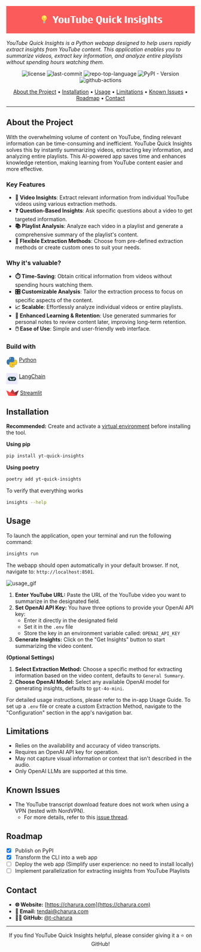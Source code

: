 <p align="center">
  <img src="docs/images/banner.png"  alt="project-banner">
</p>

*YouTube Quick Insights is a Python webapp designed to help users rapidly extract insights from YouTube content.
This application enables you to summarize videos, extract key information,
and analyze entire playlists without spending hours watching them.*

<p align="center">
	<img src="https://img.shields.io/github/license/t-charura/yt-quick-insights?style=default&logo=opensourceinitiative&logoColor=white&color=5bb8fc" alt="license">
	<img src="https://img.shields.io/github/last-commit/t-charura/yt-quick-insights?style=default&logo=git&logoColor=white&color=5bb8fc" alt="last-commit">
	<img src="https://img.shields.io/github/languages/top/t-charura/yt-quick-insights?style=default&logo=python&logoColor=white&color=5bb8fc" alt="repo-top-language">
	<img src="https://img.shields.io/pypi/v/yt-quick-insights?style=default&logo=pypi&logoColor=white&color=5bb8fc" alt="PyPI - Version">
	<img src="https://img.shields.io/github/actions/workflow/status/t-charura/yt-quick-insights/.github%2Fworkflows%2FCI.yaml?logo=githubactions" alt="github-actions">
</p>


<p align="center">
  <a href='#about-the-project'>About the Project</a> •
  <a href='#installation'>Installation</a> •
  <a href='#usage'>Usage</a> •
  <a href='#limitations'>Limitations</a> •
  <a href='#known-issues'>Known Issues</a> •
  <a href='#roadmap'>Roadmap</a> •
  <a href='#contact'>Contact</a>
</p>


---

## About the Project

With the overwhelming volume of content on YouTube, finding relevant information can be time-consuming and inefficient.
YouTube Quick Insights solves this by instantly summarizing videos, extracting key information, and analyzing entire
playlists.
This AI-powered app saves time and enhances knowledge retention, making learning from YouTube content easier and more
effective.

### Key Features

- **🎥 Video Insights**: Extract relevant information from individual YouTube videos using various extraction methods.
- **❓ Question-Based Insights**: Ask specific questions about a video to get targeted information.
- **📚 Playlist Analysis**: Analyze each video in a playlist and generate a comprehensive summary of the playlist's
  content.
- **🔧 Flexible Extraction Methods**: Choose from pre-defined extraction methods or create custom ones to suit your
  needs.

### Why it's valuable?

- **⏱️ Time-Saving**: Obtain critical information from videos without spending hours watching them.
- **🎛️ Customizable Analysis**: Tailor the extraction process to focus on specific aspects of the content.
- **📈 Scalable**: Effortlessly analyze individual videos or entire playlists.
- **🧠 Enhanced Learning & Retention**: Use generated summaries for personal notes to review content later, improving
  long-term retention.
- **🖱️ Ease of Use**: Simple and user-friendly web interface.

### Build with

<p>
  <img src="docs/images/python.png" width="30" alt="python-logo" align="top">
  <a href="https://www.python.org/">Python</a>
</p>

<p>
  <img src="docs/images/langchain.png" width="30" alt="langchain-logo" align="top">
  <a href="https://github.com/langchain-ai/langchain">LangChain</a>
</p>

<p>
  <img src="docs/images/streamlit.png" width="33" alt="streamlit-logo" align="top">
  <a href="https://github.com/streamlit/streamlit">Streamlit</a>
</p>

## Installation

**Recommended:** Create and activate
a [virtual environment](https://docs.python.org/3/library/venv.html#creating-virtual-environments) before installing the
tool.

**Using pip**

```bash
pip install yt-quick-insights
```

**Using poetry**

```bash
poetry add yt-quick-insights
```

To verify that everything works

```bash
insights --help
```

## Usage

To launch the application, open your terminal and run the following command:

```bash
insights run
```

The webapp should open automatically in your default browser. If not, navigate to:
`http://localhost:8501`.

<img src="https://github.com/user-attachments/assets/b02ea88c-09c6-477f-87dc-ff3d329674d8" alt="usage_gif" width="75%">

1. **Enter YouTube URL:** Paste the URL of the YouTube video you want to summarize in the designated field.
2. **Set OpenAI API Key:** You have three options to provide your OpenAI API key:
    - Enter it directly in the designated field
    - Set it in the `.env` file
    - Store the key in an environment variable called: `OPENAI_API_KEY`
3. **Generate Insights:** Click on the "Get Insights" button to start summarizing the video content.

**(Optional Settings)**

1. **Select Extraction Method:** Choose a specific method for extracting information based on the video content,
   defaults to `General Summary`.
2. **Choose OpenAI Model:** Select any available OpenAI model for generating insights, defaults to `gpt-4o-mini`.

For detailed usage instructions, please refer to the in-app Usage Guide. To set up a `.env` file or create a custom
Extraction Method, navigate to the "Configuration" section in the app's navigation bar.

## Limitations

- Relies on the availability and accuracy of video transcripts.
- Requires an OpenAI API key for operation.
- May not capture visual information or context that isn't described in the audio.
- Only OpenAI LLMs are supported at this time.

## Known Issues

* The YouTube transcript download feature does not work when using a VPN (tested with NordVPN).
    * For more details, refer to this [issue thread](https://github.com/jdepoix/youtube-transcript-api/issues/303).

## Roadmap

- [x] Publish on PyPI
- [x] Transform the CLI into a web app
- [ ] Deploy the web app (Simplify user experience: no need to install locally)
- [ ] Implement parallelization for extracting insights from YouTube Playlists

## Contact

- **🌐 Website:** [https://charura.com](https://charura.com)
- **📧 Email:** tendai@charura.com
- **👨‍💻 GitHub:** [@t-charura](https://github.com/t-charura)

---

<p align="center">
  If you find YouTube Quick Insights helpful, please consider giving it a ⭐️ on GitHub!
</p>
